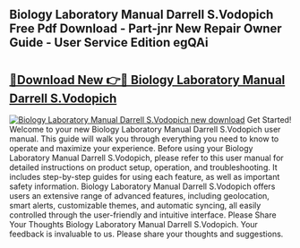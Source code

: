 ## Biology Laboratory Manual Darrell S.Vodopich Free Pdf Download - Part-jnr New Repair Owner Guide - User Service Edition egQAi

# <h2><a href="http://bc44724.oget.top/?id=Biology+Laboratory+Manual+Darrell+S.Vodopich">🔗Download New 👉🔴 Biology Laboratory Manual Darrell S.Vodopich</a></h2>

[![Biology Laboratory Manual Darrell S.Vodopich new download](https://i.imgur.com/5g1atiW.png)](http://bc44724.oget.top/?id=Biology+Laboratory+Manual+Darrell+S.Vodopich)
Get Started! Welcome to your new Biology Laboratory Manual Darrell S.Vodopich user manual. This guide will walk you through everything you need to know to operate and maximize your experience. Before using your Biology Laboratory Manual Darrell S.Vodopich, please refer to this user manual for detailed instructions on product setup, operation, and troubleshooting. It includes step-by-step guides for using each feature, as well as important safety information. Biology Laboratory Manual Darrell S.Vodopich offers users an extensive range of advanced features, including geolocation, smart alerts, customizable themes, and automatic syncing, all easily controlled through the user-friendly and intuitive interface. Please Share Your Thoughts Biology Laboratory Manual Darrell S.Vodopich. Your feedback is invaluable to us. Please share your thoughts and suggestions.
